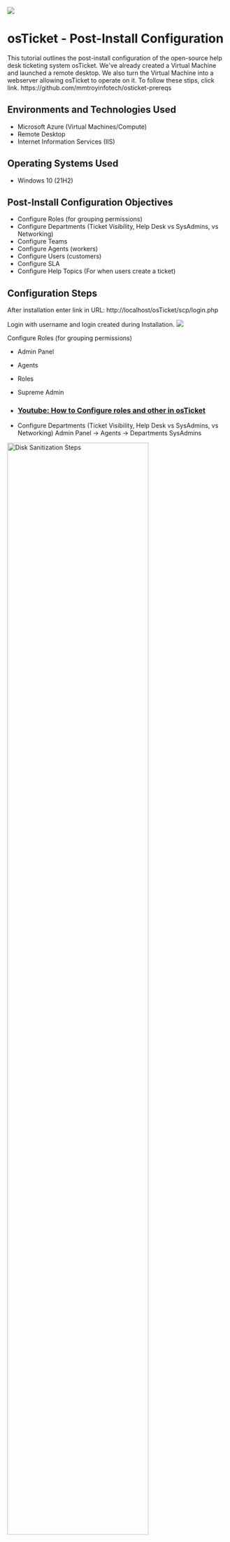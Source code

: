<p><img src="https://imgur.com/n839Ura.png"/></p>

<h1>osTicket - Post-Install Configuration</h1>
This tutorial outlines the post-install configuration of the open-source help desk ticketing system osTicket. 
We've already created a Virtual Machine and launched a remote desktop. We also turn the Virtual Machine into a webserver allowing osTicket to operate on it. To follow these stips, click link. https://github.com/mmtroyinfotech/osticket-prereqs<br />

<h2>Environments and Technologies Used</h2>

- Microsoft Azure (Virtual Machines/Compute)
- Remote Desktop
- Internet Information Services (IIS)

<h2>Operating Systems Used </h2>

- Windows 10</b> (21H2)

<h2>Post-Install Configuration Objectives</h2>

- Configure Roles (for grouping permissions)
- Configure Departments (Ticket Visibility, Help Desk vs SysAdmins, vs Networking)
- Configure Teams
- Configure Agents (workers)
- Configure Users (customers)
- Configure SLA
- Configure Help Topics (For when users create a ticket)

<h2>Configuration Steps</h2>

After installation enter link in URL:
http://localhost/osTicket/scp/login.php

Login with username and login created during Installation.
<img src="https://imgur.com/ZlNPUQy.png"/>

Configure Roles (for grouping permissions)
- Admin Panel
- Agents
- Roles
- Supreme Admin

- ### [Youtube: How to Configure roles and other in osTicket](https://www.youtube.com/watch?v=0Cy6FPgIfEc)

- Configure Departments (Ticket Visibility, Help Desk vs SysAdmins, vs Networking)
Admin Panel -> Agents -> Departments
SysAdmins
<p>
<img src="https://i.imgur.com/DJmEXEB.png" height="80%" width="80%" alt="Disk Sanitization Steps"/>
</p>
<br />

